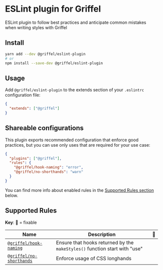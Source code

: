 # ESLint plugin for Griffel

ESLint plugin to follow best practices and anticipate common mistakes when writing styles with Griffel

## Install

```bash
yarn add --dev @griffel/eslint-plugin
# or
npm install --save-dev @griffel/eslint-plugin
```

## Usage

Add `@griffel/eslint-plugin` to the extends section of your `.eslintrc` configuration file:

```json
{
  "extends": ["@griffel"]
}
```

## Shareable configurations

This plugin exports recommended configuration that enforce good practices, but you can use only uses that are required for your use case:

```json
{
  "plugins": ["@griffel"],
  "rules": {
    "@griffel/hook-naming": "error",
    "@griffel/no-shorthands": "warn"
  }
}
```

You can find more info about enabled rules in the [Supported Rules section](#supported-rules) below.

## Supported Rules

**Key**: 🔧 = fixable

| Name                                                     | Description                                                                | 🔧  |
| -------------------------------------------------------- | -------------------------------------------------------------------------- | --- |
| [`@griffel/hook-naming`](./src/rules/hook-naming.md)     | Ensure that hooks returned by the `makeStyles()` function start with "use" |     |
| [`@griffel/no-shorthands`](./src/rules/no-shorthands.md) | Enforce usage of CSS longhands                                             |     |
